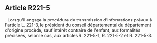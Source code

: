 ## Article R221-5

. Lorsqu'il engage la procédure de transmission d'informations prévue à l'article L. 221-3, le président du
conseil départemental du département d'origine procède, sauf intérêt contraire de l'enfant, aux formalités
précisées, selon le cas, aux articles R. 221-5-1, R. 221-5-2 et R. 221-5-3.

